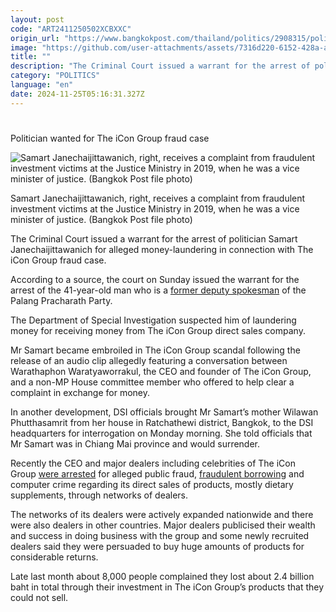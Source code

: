 ```yaml
---
layout: post
code: "ART2411250502XCBXXC"
origin_url: "https://www.bangkokpost.com/thailand/politics/2908315/politician-wanted-for-the-icon-group-fraud-case"
image: "https://github.com/user-attachments/assets/7316d220-6152-428a-a4a8-dcff881e8bf9"
title: ""
description: "The Criminal Court issued a warrant for the arrest of politician Samart Janechaijittawanich for alleged money-laundering in connection with The iCon Group fraud case."
category: "POLITICS"
language: "en"
date: 2024-11-25T05:16:31.327Z
---
```


# 

Politician wanted for The iCon Group fraud case

![Samart Janechaijittawanich, right, receives a complaint from fraudulent investment victims at the Justice Ministry in 2019, when he was a vice minister of justice. (Bangkok Post file photo)](https://github.com/user-attachments/assets/93c5484a-70ea-4bad-b13d-a112fcfec42b)

Samart Janechaijittawanich, right, receives a complaint from fraudulent investment victims at the Justice Ministry in 2019, when he was a vice minister of justice. (Bangkok Post file photo)

The Criminal Court issued a warrant for the arrest of politician Samart Janechaijittawanich for alleged money-laundering in connection with The iCon Group fraud case.

According to a source, the court on Sunday issued the warrant for the arrest of the 41-year-old man who is a [former deputy spokesman](https://www.bangkokpost.com/thailand/general/2886467) of the Palang Pracharath Party.

The Department of Special Investigation suspected him of laundering money for receiving money from The iCon Group direct sales company. 

Mr Samart became embroiled in The iCon Group scandal following the release of an audio clip allegedly featuring a conversation between Warathaphon Waratyaworrakul, the CEO and founder of The iCon Group, and a non-MP House committee member who offered to help clear a complaint in exchange for money.

In another development, DSI officials brought Mr Samart’s mother Wilawan Phutthasamrit from her house in Ratchathewi district, Bangkok, to the DSI headquarters for interrogation on Monday morning. She told officials that Mr Samart was in Chiang Mai province and would surrender.

Recently the CEO and major dealers including celebrities of The iCon Group [were arrested](https://www.bangkokpost.com/thailand/general/2884788) for alleged public fraud, [fraudulent borrowing](https://www.bangkokpost.com/thailand/general/2895178) and computer crime regarding its direct sales of products, mostly dietary supplements, through networks of dealers.

The networks of its dealers were actively expanded nationwide and there were also dealers in other countries. Major dealers publicised their wealth and success in doing business with the group and some newly recruited dealers said they were persuaded to buy huge amounts of products for considerable returns.

Late last month about 8,000 people complained they lost about 2.4 billion baht in total through their investment in The iCon Group’s products that they could not sell.